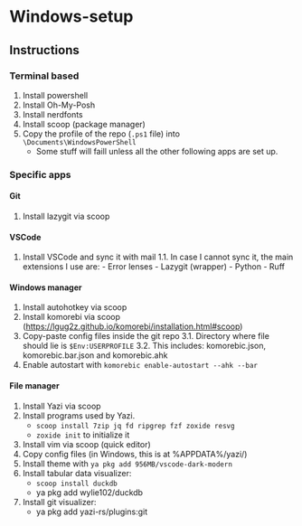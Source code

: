 # Windows-setup

## Instructions

### Terminal based

1. Install powershell
2. Install Oh-My-Posh
3. Install nerdfonts
4. Install scoop (package manager)
5. Copy the profile of the repo (`.ps1` file) into `\Documents\WindowsPowerShell`
    - Some stuff will faill unless all the other following apps are set up.

### Specific apps

#### Git

1. Install lazygit via scoop

#### VSCode

1. Install VSCode and sync it with mail
    1.1. In case I cannot sync it, the main extensions I use are:
        - Error lenses
        - Lazygit (wrapper)
        - Python
        - Ruff

#### Windows manager

1. Install autohotkey via scoop
2. Install komorebi via scoop (https://lgug2z.github.io/komorebi/installation.html#scoop)
3. Copy-paste config files inside the git repo
    3.1. Directory where file should lie is `$Env:USERPROFILE`
    3.2. This includes: komorebic.json, komorebic.bar.json and komorebic.ahk
4. Enable autostart with `komorebic enable-autostart --ahk --bar`

#### File manager

1. Install Yazi via scoop
2. Install programs used by Yazi.
    - `scoop install 7zip jq fd ripgrep fzf zoxide resvg`
    - `zoxide init` to initialize it
3. Install vim via scoop (quick editor)
4. Copy config files (in Windows, this is at %APPDATA%/yazi/)
5. Install theme with `ya pkg add 956MB/vscode-dark-modern`
6. Install tabular data visualizer:
    - `scoop install duckdb`
    - ya pkg add wylie102/duckdb
7. Install git visualizer:
    - ya pkg add yazi-rs/plugins:git